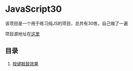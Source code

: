 
# JavaScript30

该项目是一个用于练习纯JS的项目，总共有30练，自己做了一遍

项目源地址在[这里](https://github.com/wesbos/JavaScript30)

## 目录
1.  [按键敲鼓效果]()
